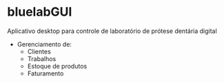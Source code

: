 # bluelabGUI

Aplicativo desktop para controle de laboratório de prótese dentária digital
- Gerenciamento de:
  - Clientes
  - Trabalhos
  - Estoque de produtos
  - Faturamento
